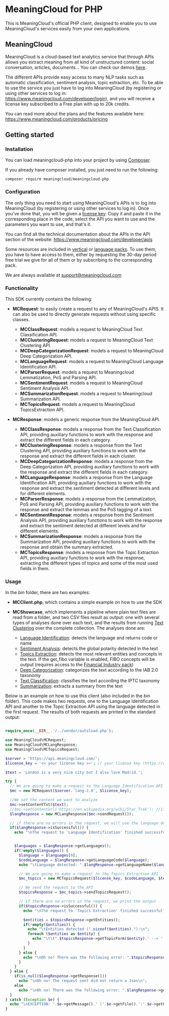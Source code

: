 # MeaningCloud for PHP

This is MeaningCloud's official PHP client, designed to enable you to use MeaningCloud's services easily from your own applications.

## MeaningCloud

MeaningCloud is a cloud-based text analytics service that through APIs allows you extract meaning from all kind of unstructured content: social conversation, articles, documents... You can check our demos [here](https://www.meaningcloud.com/demos).

The different APIs provide easy access to many NLP tasks such as automatic classification, sentiment analysis, topic extraction, etc. To be able to use the service you just have to log into MeaningCloud (by registering or using other services to log in: https://www.meaningcloud.com/developer/login), and you will receive a license key subscribed to a Free plan with up to 20k credits.

You can read more about the plans and the features available here: https://www.meaningcloud.com/products/pricing


## Getting started

### Installation

You can load meaningcloud-php into your project by using [Composer](https://getcomposer.org/).

If you already have composer installed, you just need to run the following:

``` 
composer require meaningcloud/meaningcloud-php
```

### Configuration

The only thing you need to start using MeaningCloud's APIs is to log into MeaningCloud (by registering or using other services to log in). Once you've done that, you will be given a [license key](https://www.meaningcloud.com/developer/account/subscription). Copy it and paste it in the corresponding place in the code, select the API you want to use and the parameters you want to use, and that's it.

You can find all the technical documentation about the APIs in the API section of the website: https://www.meaningcloud.com/developer/apis

Some resources are included in [vertical](https://www.meaningcloud.com/developer/documentation/vertical-packs) or [language packs](https://www.meaningcloud.com/developer/documentation/language-packs). To use them, you have to have access to them, either by requesting the 30-day period free trial we give for all of them or by subscribing to the corresponding pack.

We are always available at support@meaningcloud.com


### Functionality

This SDK currently contains the following:
- **MCRequest**: to easily create a request to any of MeaningCloud's APIS. It can also be used to directly generate requests without using specific classes.
    - **MCClassRequest**: models a request to MeaningCloud Text Classification API.
    - **MCClusteringRequest**: models a request to MeaningCloud Text Clustering API.
    - **MCDeepCategorizationRequest**: models a request to MeaningCloud Deep Categorization API.
    - **MCLanguageRequest**: models a request to MeaningCloud Language Identification API.
    - **MCParserRequest**: models a request to Meaningcloud Lemmatization, PoS and Parsing API.
    - **MCSentimentRequest**: models a request to MeaningCloud Sentiment Analysis API.
    - **MCSummarizationRequest**: models a request to Meaningcloud Summarization API.
    - **MCTopicsRequest**: models a request to MeaningCloud TopicsExtraction API.

- **MCResponse**: models a generic response from the MeaningCloud API.
    - **MCClassResponse**: models a response from the Text Classification API, providing auxiliary functions to work with the response and extract the different fields in each category.
    - **MCClusteringResponse**: models a response from the Text Clustering API, providing auxiliary functions to work with the response and extract the different fields in each cluster.
    - **MCDeepCategorizationResponse**: models a response from the Deep Categorization API, providing auxiliary functions to work with the response and extract the different fields in each category.
    - **MCLanguageResponse**: models a response from the Language Identification API, providing auxiliary functions to work with the response and extract the sentiment detected at different levels and for different elements.
    - **MCParserResponse**: models a response from the Lemmatization, PoS and Parsing API, providing auxiliary functions to work with the response and extract the lemmas and the PoS tagging of a text.
    - **MCSentimentResponse**: models a response from the Sentiment Analysis API, providing auxiliary functions to work with the response and extract the sentiment detected at different levels and for different elements.
    - **MCSummarizationResponse**: models a response from the Summarization API, providing auxiliary functions to work with the response and obtain the summary extracted.
    - **MCTopicsResponse**: models a response from the Topic Extraction API, providing auxiliary functions to work with the response, extracting the different types of topics and some of the most used fields in them.
    
    
### Usage

In the *bin* folder, there are two examples:

- **MCClient.php**, which contains a simple example on how to use the SDK

- **MCShowcase**, which implements a pipeline where plain text files are read from a folder, and two CSV files result as output: one with several types of analyses done over each text, and the results from running [Text Clustering](https://www.meaningcloud.com/developer/text-clustering) over the complete collection. The analyses done are:
    - [Language Identification](https://www.meaningcloud.com/developer/language-identification): detects the language and returns code or name
    - [Sentiment Analysis](https://www.meaningcloud.com/developer/sentiment-analysis): detects the global polarity detected in the text
    - [Topics Extraction](https://www.meaningcloud.com/developer/topics-extraction): detects the most relevant entities and concepts in the text. If the get_fibo variable is enabled, FIBO concepts will be output (requires access to the [Financial Industry pack](https://www.meaningcloud.com/developer/documentation/vertical-packs#financial_industry))
    - [Deep Categorization](https://www.meaningcloud.com/developer/deep-categorization): categorizes the text according to the IAB 2.0 taxonomy
    - [Text Classification](https://www.meaningcloud.com/developer/text-classification): classifies the text according the IPTC taxonomy
    - [Summarization](https://www.meaningcloud.com/developer/summarization): extracts a summary from the text


Below is an example on how to use this client (also included in the _bin_ folder). This code makes two requests, one to the Language Identification API and another to the Topic Extraction API using the language detected in the first request. The results of both requests are printed in the standard output:

```php 

require_once(__DIR__.'/../vendor/autoload.php');

use MeaningCloud\MCRequest;
use MeaningCloud\MCLangResponse;
use MeaningCloud\MCTopicsRequest;

$server = 'https://api.meaningcloud.com/';
$license_key = '<< your license key >>'; // your license key (https://www.meaningcloud.com/developer/account/subscription)

$text = 'London is a very nice city but I also love Madrid.';

try {
  // We are going to make a request to the Language Identification API
  $mc = new MCRequest($server.'lang-2.0', $license_key);

  //We set the content we want to analyze
  $mc->setContentTxt($text);
  //$mc->setContentUrl('https://en.wikipedia.org/wiki/Star_Trek'); //if we want to analyze an URL
  $langResponse = new MCLangResponse($mc->sendRequest());

  // if there are no errors in the request, we will use the language detected to make a request to Sentiment and Topics
  if($langResponse->isSuccessful()) {
    echo "\nThe request to 'Language Identification' finished successfully!\n";


    $languages = $langResponse->getLanguages();
    if(!empty($languages)) {
      $language = $languages[0];
      $codeLanguage = $langResponse->getLanguageCode($language);
      echo "\tLanguage detected: ".$langResponse->getLanguageName($language).' ('.$codeLanguage.")\n";

      // We are going to make a request to the Topics Extraction API
      $mc_topics = new MCTopicsRequest($license_key, $codeLanguage, $text);

      // We send the request to the API
      $topicsResponse = $mc_topics->sendTopicsRequest();

      // if there are no errors in the request, we print the output
      if($topicsResponse->isSuccessful()) {
        echo "\nThe request to 'Topics Extraction' finished successfully!\n";

        $entities = $topicsResponse->getEntities();
        if(!empty($entities)) {
          echo "\tEntities detected (".sizeof($entities)."):\n";
          foreach ($entities as $entity) {
            echo "\t\t".$topicsResponse->getTopicForm($entity).' --> '.$topicsResponse->getTypeLastNode($topicsResponse->getOntoType($entity))."\n";
          }
        }
      } else {
        echo "\nOh no! There was the following error: ".$topicsResponse->getStatusMsg()."\n";
      }
    }
  } else {
    if(is_null($langResponse->getResponse()))
      echo "\nOh no! The request sent did not return a Json\n";
    else
      echo "\nOh no! There was the following error: ".$langResponse->getStatusMsg()."\n";
  }
} catch (Exception $e) {
  echo "\nEXCEPTION: ".$e->getMessage().' ('.$e->getFile().':'.$e->getLine().')'."\n\n";
}
```
